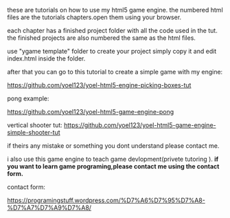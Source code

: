 these are tutorials on how to use my html5 game engine.
the numbered html files are the tutorials chapters.open them using your browser.

each chapter has a finished project folder with all the code used in the tut.
the finished projects are also numbered the same as the html files.

use "ygame template" folder to create your project simply copy it and edit index.html inside the folder.

after that you can go to this tutorial to create a simple game with my engine:

https://github.com/yoel123/yoel-html5-engine-picking-boxes-tut

pong example:

https://github.com/yoel123/yoel-html5-game-engine-pong

vertical shooter tut:
https://github.com/yoel123/yoel-html5-game-engine-simple-shooter-tut


if theirs any mistake or something you dont understand please contact me.

i also use this game engine to teach game devlopment(privete tutoring ). <b>if you want to learn game programing,please contact me using the contact form.</b>

contact form:

https://programingstuff.wordpress.com/%D7%A6%D7%95%D7%A8-%D7%A7%D7%A9%D7%A8/
